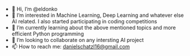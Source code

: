 - 👋 Hi, I’m @eldonko
- 👀 I’m interested in Machine Learning, Deep Learning and whatever else AI related. I also started participating in coding competitions
- 🌱 I’m currently learning about the above mentioned topics and more efficient Python programming
- 💞️ I’m looking to collaborate on any intersting AI project
- 📫 How to reach me: danielschatzl16@gmail.com

<!---
eldonko/eldonko is a ✨ special ✨ repository because its `README.md` (this file) appears on your GitHub profile.
You can click the Preview link to take a look at your changes.
--->
